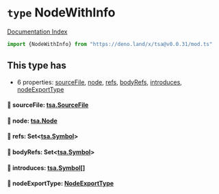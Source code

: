 # `type` NodeWithInfo

[Documentation Index](../README.md)

```ts
import {NodeWithInfo} from "https://deno.land/x/tsa@v0.0.31/mod.ts"
```

## This type has

- 6 properties:
[sourceFile](#-sourcefile-tsasourcefile),
[node](#-node-tsanode),
[refs](#-refs-settsasymbol),
[bodyRefs](#-bodyrefs-settsasymbol),
[introduces](#-introduces-tsasymbol),
[nodeExportType](#-nodeexporttype-nodeexporttype)


#### 📄 sourceFile: [tsa.SourceFile](../interface.SourceFile/README.md)



#### 📄 node: [tsa.Node](../interface.Node/README.md)



#### 📄 refs: Set\<[tsa.Symbol](../interface.Symbol/README.md)>



#### 📄 bodyRefs: Set\<[tsa.Symbol](../interface.Symbol/README.md)>



#### 📄 introduces: [tsa.Symbol](../interface.Symbol/README.md)\[]



#### 📄 nodeExportType: [NodeExportType](../enum.NodeExportType/README.md)



